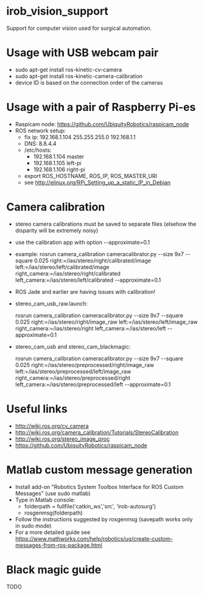 # irob_vision_support
Support for computer vision used for surgical automation.

# Usage with USB webcam pair
* sudo apt-get install ros-kinetic-cv-camera
* sudo apt-get install ros-kinetic-camera-calibration
* device ID is based on the connection order of the cameras

# Usage with a pair of Raspberry Pi-es
* Raspicam node: https://github.com/UbiquityRobotics/raspicam_node
* ROS network setup:
  - fix ip: 192.168.1.104 255.255.255.0 192.168.1.1
  - DNS: 8.8.4.4
  - /etc/hosts: 
  	- 192.168.1.104		master
	- 192.168.1.105		left-pi
	- 192.168.1.106		right-pi
  - export ROS_HOSTNAME, ROS_IP, ROS_MASTER_URI
  - see http://elinux.org/RPi_Setting_up_a_static_IP_in_Debian
  
# Camera calibration
* stereo camera calibrations must be saved to separate files (elsehow the disparity will be extremely noisy)
* use the calibration app with option --approximate=0.1
* example: rosrun camera_calibration cameracalibrator.py --size 9x7 --square 0.025 right:=/ias/stereo/right/calibrated/image left:=/ias/stereo/left/calibrated/image right_camera:=/ias/stereo/right/calibrated left_camera:=/ias/stereo/left/calibrated --approximate=0.1
* ROS Jade and earlier are having issues with calibration!
* stereo_cam_usb_raw.launch:
   
    rosrun camera_calibration cameracalibrator.py --size 9x7 --square 0.025 right:=/ias/stereo/right/image_raw left:=/ias/stereo/left/image_raw right_camera:=/ias/stereo/right left_camera:=/ias/stereo/left --approximate=0.1
    
* stereo_cam_usb and stereo_cam_blackmagic:

    rosrun camera_calibration cameracalibrator.py --size 9x7 --square 0.025 right:=/ias/stereo/preprocessed/right/image_raw left:=/ias/stereo/preprocessed/left/image_raw right_camera:=/ias/stereo/preprocessed/right left_camera:=/ias/stereo/preprocessed/left --approximate=0.1


# Useful links
* http://wiki.ros.org/cv_camera
* http://wiki.ros.org/camera_calibration/Tutorials/StereoCalibration
* http://wiki.ros.org/stereo_image_proc
* https://github.com/UbiquityRobotics/raspicam_node

# Matlab custom message generation
* Install add-on "Robotics System Toolbox Interface for ROS Custom Messages" (use sudo matlab)
* Type in Matlab console:
  - folderpath = fullfile('catkin_ws','src', 'irob-autosurg')
  - rosgenmsg(folderpath)
* Follow the instructions suggested by rosgenmsg (savepath works only in sudo mode)
* For a more detailed guide see https://www.mathworks.com/help/robotics/ug/create-custom-messages-from-ros-package.html

# Black magic guide

TODO

